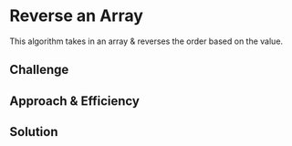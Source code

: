 # Reverse an Array
This algorithm takes in an array & reverses the order based on the value.

## Challenge
<!-- Description of the challenge -->

## Approach & Efficiency
<!-- What approach did you take? Why? What is the Big O space/time for this approach? -->

## Solution
<!-- Embedded whiteboard image -->